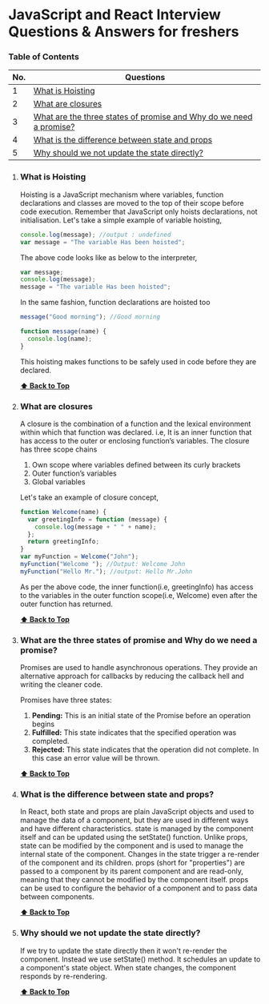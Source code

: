 # JavaScript and React Interview Questions & Answers for freshers


### Table of Contents

| No. | Questions |
| --- | --- |
| 1 | [What is Hoisting](#what-is-hoisting) |
| 2 | [What are closures](#what-are-closures) |
| 3 | [What are the three states of promise and Why do we need a promise?](#what-are-the-three-states-of-promise-and-why-do-we-need-a-promise) |
| 4 | [What is the difference between state and props](#what-is-the-difference-between-state-and-props) |
| 5 | [Why should we not update the state directly?](#why-should-we-not-update-the-state-directly) |


1. ### What is Hoisting

    Hoisting is a JavaScript mechanism where variables, function declarations and classes are moved to the top of their scope before code execution. Remember that JavaScript only hoists declarations, not initialisation.
    Let's take a simple example of variable hoisting,

    ```javascript
    console.log(message); //output : undefined
    var message = "The variable Has been hoisted";
    ```

    The above code looks like as below to the interpreter,

    ```javascript
    var message;
    console.log(message);
    message = "The variable Has been hoisted";
    ```

    In the same fashion, function declarations are hoisted too

    ```javascript
    message("Good morning"); //Good morning

    function message(name) {
      console.log(name);
    }
    ```

    This hoisting makes functions to be safely used in code before they are declared.

    **[⬆ Back to Top](#table-of-contents)**

27. ### What are closures

    A closure is the combination of a function and the lexical environment within which that function was declared. i.e, It is an inner function that has access to the outer or enclosing function’s variables. The closure has three scope chains

    1. Own scope where variables defined between its curly brackets
    2. Outer function’s variables
    3. Global variables

    Let's take an example of closure concept,

    ```javascript
    function Welcome(name) {
      var greetingInfo = function (message) {
        console.log(message + " " + name);
      };
      return greetingInfo;
    }
    var myFunction = Welcome("John");
    myFunction("Welcome "); //Output: Welcome John
    myFunction("Hello Mr."); //output: Hello Mr.John
    ```

    As per the above code, the inner function(i.e, greetingInfo) has access to the variables in the outer function scope(i.e, Welcome) even after the outer function has returned.

    **[⬆ Back to Top](#table-of-contents)**

3. ### What are the three states of promise and Why do we need a promise?

    Promises are used to handle asynchronous operations. They provide an alternative approach for callbacks by reducing the callback hell and writing the cleaner code.

    Promises have three states:

    1. **Pending:** This is an initial state of the Promise before an operation begins
    2. **Fulfilled:** This state indicates that the specified operation was completed.
    3. **Rejected:** This state indicates that the operation did not complete. In this case an error value will be thrown.

    **[⬆ Back to Top](#table-of-contents)**

4. ### What is the difference between state and props?

    In React, both state and props are plain JavaScript objects and used to manage the data of a component, but they are used in different ways and have different characteristics. state is managed by the component itself and can be updated using the setState() function. Unlike props, state can be modified by the component and is used to manage the internal state of the component. Changes in the state trigger a re-render of the component and its children. props (short for "properties") are passed to a component by its parent component and are read-only, meaning that they cannot be modified by the component itself. props can be used to configure the behavior of a component and to pass data between components.

    **[⬆ Back to Top](#table-of-contents)**

5. ### Why should we not update the state directly?

    If we try to update the state directly then it won't re-render the component.
    Instead we use setState() method. It schedules an update to a component's state object. When state changes, the component responds by re-rendering.

    **[⬆ Back to Top](#table-of-contents)**